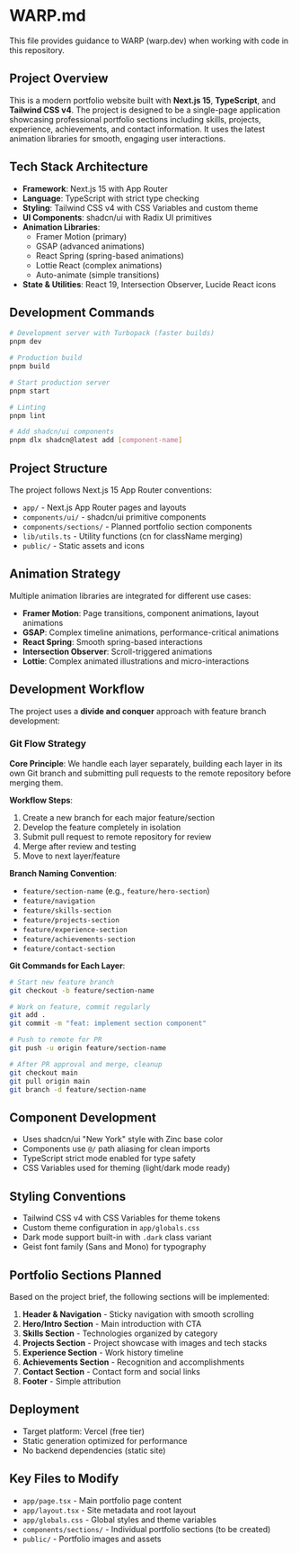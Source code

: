 # WARP.md

This file provides guidance to WARP (warp.dev) when working with code in this repository.

## Project Overview

This is a modern portfolio website built with **Next.js 15**, **TypeScript**, and **Tailwind CSS v4**. The project is designed to be a single-page application showcasing professional portfolio sections including skills, projects, experience, achievements, and contact information. It uses the latest animation libraries for smooth, engaging user interactions.

## Tech Stack Architecture

- **Framework**: Next.js 15 with App Router
- **Language**: TypeScript with strict type checking
- **Styling**: Tailwind CSS v4 with CSS Variables and custom theme
- **UI Components**: shadcn/ui with Radix UI primitives
- **Animation Libraries**: 
  - Framer Motion (primary)
  - GSAP (advanced animations)
  - React Spring (spring-based animations)
  - Lottie React (complex animations)
  - Auto-animate (simple transitions)
- **State & Utilities**: React 19, Intersection Observer, Lucide React icons

## Development Commands

```bash
# Development server with Turbopack (faster builds)
pnpm dev

# Production build
pnpm build

# Start production server
pnpm start

# Linting
pnpm lint

# Add shadcn/ui components
pnpm dlx shadcn@latest add [component-name]
```

## Project Structure

The project follows Next.js 15 App Router conventions:

- `app/` - Next.js App Router pages and layouts
- `components/ui/` - shadcn/ui primitive components
- `components/sections/` - Planned portfolio section components
- `lib/utils.ts` - Utility functions (cn for className merging)
- `public/` - Static assets and icons

## Animation Strategy

Multiple animation libraries are integrated for different use cases:
- **Framer Motion**: Page transitions, component animations, layout animations
- **GSAP**: Complex timeline animations, performance-critical animations
- **React Spring**: Smooth spring-based interactions
- **Intersection Observer**: Scroll-triggered animations
- **Lottie**: Complex animated illustrations and micro-interactions

## Development Workflow

The project uses a **divide and conquer** approach with feature branch development:

### Git Flow Strategy

**Core Principle**: We handle each layer separately, building each layer in its own Git branch and submitting pull requests to the remote repository before merging them.

**Workflow Steps**:
1. Create a new branch for each major feature/section
2. Develop the feature completely in isolation
3. Submit pull request to remote repository for review
4. Merge after review and testing
5. Move to next layer/feature

**Branch Naming Convention**:
- `feature/section-name` (e.g., `feature/hero-section`)
- `feature/navigation`
- `feature/skills-section`
- `feature/projects-section`
- `feature/experience-section`
- `feature/achievements-section`
- `feature/contact-section`

**Git Commands for Each Layer**:
```bash
# Start new feature branch
git checkout -b feature/section-name

# Work on feature, commit regularly
git add .
git commit -m "feat: implement section component"

# Push to remote for PR
git push -u origin feature/section-name

# After PR approval and merge, cleanup
git checkout main
git pull origin main
git branch -d feature/section-name
```

## Component Development

- Uses shadcn/ui "New York" style with Zinc base color
- Components use `@/` path aliasing for clean imports
- TypeScript strict mode enabled for type safety
- CSS Variables used for theming (light/dark mode ready)

## Styling Conventions

- Tailwind CSS v4 with CSS Variables for theme tokens
- Custom theme configuration in `app/globals.css`
- Dark mode support built-in with `.dark` class variant
- Geist font family (Sans and Mono) for typography

## Portfolio Sections Planned

Based on the project brief, the following sections will be implemented:
1. **Header & Navigation** - Sticky navigation with smooth scrolling
2. **Hero/Intro Section** - Main introduction with CTA
3. **Skills Section** - Technologies organized by category
4. **Projects Section** - Project showcase with images and tech stacks
5. **Experience Section** - Work history timeline
6. **Achievements Section** - Recognition and accomplishments
7. **Contact Section** - Contact form and social links
8. **Footer** - Simple attribution

## Deployment

- Target platform: Vercel (free tier)
- Static generation optimized for performance
- No backend dependencies (static site)

## Key Files to Modify

- `app/page.tsx` - Main portfolio page content
- `app/layout.tsx` - Site metadata and root layout
- `app/globals.css` - Global styles and theme variables
- `components/sections/` - Individual portfolio sections (to be created)
- `public/` - Portfolio images and assets
